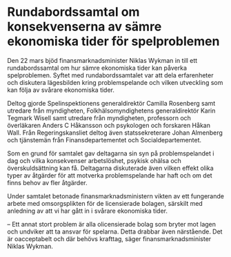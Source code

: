 # Rundabordssamtal om konsekvenserna av sämre ekonomiska tider för spelproblemen

Den 22 mars bjöd finansmarknadsminister Niklas Wykman in till ett rundabordssamtal om hur sämre ekonomiska tider kan påverka spelproblemen. Syftet med rundabordssamtalet var att dela erfarenheter och diskutera lägesbilden kring problemspelande och vilken utveckling som kan följa av svårare ekonomiska tider.

Deltog gjorde Spelinspektionens generaldirektör Camilla Rosenberg samt utredare från myndigheten, Folkhälsomyndighetens generaldirektör Karin Tegmark Wisell samt utredare från myndigheten, professorn och överläkaren Anders C Håkansson och psykologen och forskaren Håkan Wall. Från Regeringskansliet deltog även statssekreterare Johan Almenberg och tjänstemän från Finansdepartementet och Socialdepartementet.

Som en grund för samtalet gav deltagarna sin syn på problemspelandet i dag och vilka konsekvenser arbetslöshet, psykisk ohälsa och överskuldsättning kan få. Deltagarna diskuterade även vilken effekt olika typer av åtgärder för att motverka problemspelande har haft och om det finns behov av fler åtgärder.

Under samtalet betonade finansmarknadsministern vikten av ett fungerande arbete med omsorgsplikten för de licensierade bolagen, särskilt med anledning av att vi har gått in i svårare ekonomiska tider.

– Ett annat stort problem är alla olicensierade bolag som bryter mot lagen och undviker att ta ansvar för spelarna. Detta drabbar även närstående. Det är oacceptabelt och där behövs krafttag, säger finansmarknadsminister Niklas Wykman.
